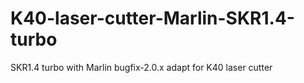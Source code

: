 # K40-laser-cutter-Marlin-SKR1.4-turbo
SKR1.4 turbo with Marlin bugfix-2.0.x adapt for K40 laser cutter
